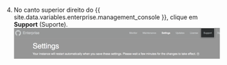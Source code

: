 4. No canto superior direito do {{ site.data.variables.enterprise.management_console }}, clique em **Support** (Suporte). ![Botão para acessar a área de Suporte](/assets/images/enterprise/management-console/support-link.png)
